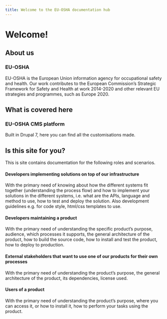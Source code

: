 ```yaml
---
title: Welcome to the EU-OSHA documentation hub
---
```


# Welcome!

## About us

### EU-OSHA

EU-OSHA is the European Union information agency for occupational safety and health. Our work contributes to the European Commission’s Strategic Framework for Safety and Health at work 2014-2020  and other relevant EU strategies and programmes, such as Europe 2020.

## What is covered here

### EU-OSHA CMS platform
Built in Drupal 7, here you can find all the customisations made.

## Is this site for you?

This is site contains documentation for the following roles and scenarios.

#### Developers implementing solutions on top of our infrastructure

With the primary need of knowing about how the different systems fit together (understanding the process flow) and how to implement your solutions in the different systems, i.e. what are the APIs, language and method to use, how to test and deploy the solution. Also development guidelines e.g. for code style, html/css templates to use.

#### Developers maintaining a product

With the primary need of understanding the specific product’s purpose, audience, which processes it supports, the general architecture of the product, how to build the source code, how to install and test the product, how to deploy to production.

#### External stakeholders that want to use one of our products for their own processes

With the primary need of understanding the product’s purpose, the general architecture of the product, its dependencies, license used.

#### Users of a product

With the primary need of understanding the product’s purpose, where you can access it, or how to install it, how to perform your tasks using the product.
